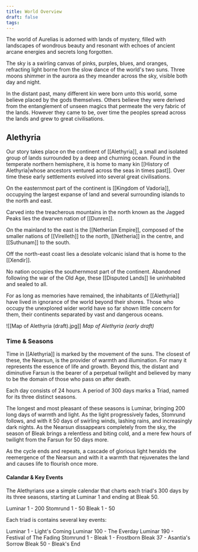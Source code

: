 ```yaml
---
title: World Overview
draft: false
tags:
---
```

The world of Aurelias is adorned with lands of mystery, filled with landscapes of wondrous beauty and resonant with echoes of ancient arcane energies and secrets long forgotten.

The sky is a swirling canvas of pinks, purples, blues, and oranges, refracting light borne from the slow dance of the world's two suns. Three moons shimmer in the aurora as they meander across the sky, visible both day and night.

In the distant past, many different kin were born unto this world, some believe placed by the gods themselves. Others believe they were derived from the entanglement of unseen magics that permeate the very fabric of the lands. However they came to be, over time the peoples spread across the lands and grew to great civilisations.
## Alethyria

Our story takes place on the continent of [[Alethyria]], a small and isolated group of lands surrounded by a deep and churning ocean. Found in the temperate northern hemisphere, it is home to many kin [[History of Alethyria|whose ancestors ventured across the seas in times past]]. Over time these early settlements evolved into several great civilisations.

On the easternmost part of the continent is [[Kingdom of Vadoria]], occupying the largest expanse of land and several surrounding islands to the north and east.

Carved into the treacherous mountains in the north known as the Jagged Peaks lies the dwarven nation of [[Dunren]].

On the mainland to the east is the [[Netherian Empire]], composed of the smaller nations of [[Virelleth]] to the north, [[Netheria]] in the centre, and [[Suthunam]] to the south.

Off the north-east coast lies a desolate volcanic island that is home to the [[Xendir]].

No nation occupies the southernmost part of the continent. Abandoned following the war of the Old Age, these [[Disputed Lands]] lie uninhabited and sealed to all.

For as long as memories have remained, the inhabitants of [[Alethyria]] have lived in ignorance of the world beyond their shores. Those who occupy the unexplored wider world have so far shown little concern for them, their continents separated by vast and dangerous oceans.

![[Map of Alethyria (draft).jpg]]
*Map of Alethyria (early draft)*

### Time & Seasons

Time in [[Alethyria]] is marked by the movement of the suns. The closest of these, the Nearsun, is the provider of warmth and illumination. For many it represents the essence of life and growth. Beyond this, the distant and diminutive Farsun is the bearer of a perpetual twilight and believed by many to be the domain of those who pass on after death.

Each day consists of 24 hours. A period of 300 days marks a Triad, named for its three distinct seasons.

The longest and most pleasant of these seasons is Luminar, bringing 200 long days of warmth and light. As the light progressively fades, Stomrund follows, and with it 50 days of swirling winds, lashing rains, and increasingly dark nights. As the Nearsun dissappears completely from the sky, the season of Bleak brings a relentless and biting cold, and a mere few hours of twilight from the Farsun for 50 days more.

As the cycle ends and repeats, a cascade of glorious light heralds the reemergence of the Nearsun and with it a warmth that rejuvenates the land and causes life to flourish once more.
#### Calandar & Key Events

The Alethyrians use a simple calendar that charts each triad's 300 days by its three seasons, starting at Luminar 1 and ending at Bleak 50.

Luminar 1 - 200
Stomrund 1 - 50
Bleak 1 - 50

Each triad is contains several key events:

Luminar 1 - Light's Coming
Luminar 100 - The Everday
Luminar 190 - Festival of The Fading
Stomrund 1 - 
Bleak 1 - Frostborn
Bleak 37 - Asantia's Sorrow
Bleak 50 - Bleak's End